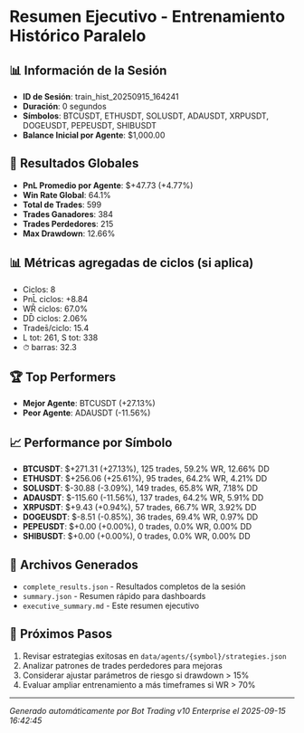 # Resumen Ejecutivo - Entrenamiento Histórico Paralelo

## 📊 Información de la Sesión
- **ID de Sesión**: train_hist_20250915_164241
- **Duración**: 0 segundos
- **Símbolos**: BTCUSDT, ETHUSDT, SOLUSDT, ADAUSDT, XRPUSDT, DOGEUSDT, PEPEUSDT, SHIBUSDT
- **Balance Inicial por Agente**: $1,000.00

## 🎯 Resultados Globales
- **PnL Promedio por Agente**: $+47.73 (+4.77%)
- **Win Rate Global**: 64.1%
- **Total de Trades**: 599
- **Trades Ganadores**: 384
- **Trades Perdedores**: 215
- **Max Drawdown**: 12.66%

## 📊 Métricas agregadas de ciclos (si aplica)
- Ciclos: 8
- PnL̄ ciclos: +8.84
- WR̄ ciclos: 67.0%
- DD̄ ciclos: 2.06%
- Trades̄/ciclo: 15.4
- L tot: 261, S tot: 338
- ⏱̄ barras: 32.3


## 🏆 Top Performers
- **Mejor Agente**: BTCUSDT (+27.13%)
- **Peor Agente**: ADAUSDT (-11.56%)

## 📈 Performance por Símbolo
- **BTCUSDT**: $+271.31 (+27.13%), 125 trades, 59.2% WR, 12.66% DD
- **ETHUSDT**: $+256.06 (+25.61%), 95 trades, 64.2% WR, 4.21% DD
- **SOLUSDT**: $-30.88 (-3.09%), 149 trades, 65.8% WR, 7.18% DD
- **ADAUSDT**: $-115.60 (-11.56%), 137 trades, 64.2% WR, 5.91% DD
- **XRPUSDT**: $+9.43 (+0.94%), 57 trades, 66.7% WR, 3.92% DD
- **DOGEUSDT**: $-8.51 (-0.85%), 36 trades, 69.4% WR, 0.97% DD
- **PEPEUSDT**: $+0.00 (+0.00%), 0 trades, 0.0% WR, 0.00% DD
- **SHIBUSDT**: $+0.00 (+0.00%), 0 trades, 0.0% WR, 0.00% DD

## 📁 Archivos Generados
- `complete_results.json` - Resultados completos de la sesión
- `summary.json` - Resumen rápido para dashboards
- `executive_summary.md` - Este resumen ejecutivo

## 🎯 Próximos Pasos
1. Revisar estrategias exitosas en `data/agents/{symbol}/strategies.json`
2. Analizar patrones de trades perdedores para mejoras
3. Considerar ajustar parámetros de riesgo si drawdown > 15%
4. Evaluar ampliar entrenamiento a más timeframes si WR > 70%

---
*Generado automáticamente por Bot Trading v10 Enterprise el 2025-09-15 16:42:45*
